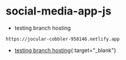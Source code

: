 # social-media-app-js

- testing branch hosting

```
https://jocular-cobbler-958146.netlify.app
```
- [testing branch hosting](https://jocular-cobbler-958146.netlify.app){:target="_blank"}
